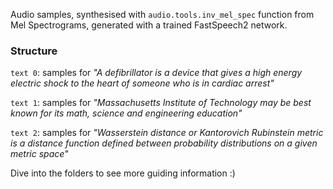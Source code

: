 Audio samples, synthesised with `audio.tools.inv_mel_spec` function from Mel Spectrograms, generated with a trained FastSpeech2 network.

### Structure

`text 0`: samples for *"A defibrillator is a device that gives a high energy electric shock to the heart of someone who is in cardiac arrest"*

`text 1`: samples for *"Massachusetts Institute of Technology may be best known for its math, science and engineering education"*

`text 2`: samples for *"Wasserstein distance or Kantorovich Rubinstein metric is a distance function defined between probability distributions on a given metric space"*



Dive into the folders to see more guiding information :)
